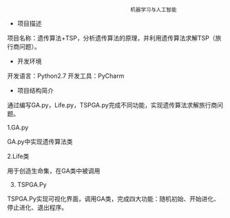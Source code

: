                                             机器学习与人工智能
*	项目描述

项目名称：遗传算法+TSP，分析遗传算法的原理，并利用遗传算法求解TSP（旅行商问题）。

*	开发环境

开发语言：Python2.7
开发工具：PyCharm

*	项目结构简介

通过编写GA.py，Life.py，TSPGA.py完成不同功能，实现遗传算法求解旅行商问题。

1.GA.py

GA.py中实现遗传算法类

2.Life类

用于创造生命集，在GA类中被调用

3. TSPGA.Py

TSPGA.Py实现可视化界面，调用GA类，完成四大功能：随机初始、开始进化、停止进化、退出程序。

